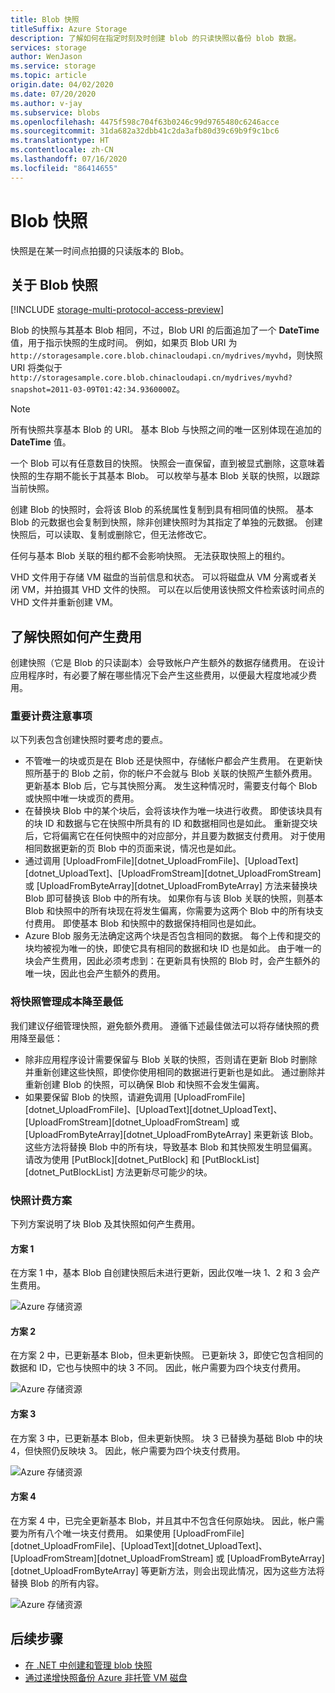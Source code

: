 ```yaml
---
title: Blob 快照
titleSuffix: Azure Storage
description: 了解如何在指定时刻及时创建 blob 的只读快照以备份 blob 数据。
services: storage
author: WenJason
ms.service: storage
ms.topic: article
origin.date: 04/02/2020
ms.date: 07/20/2020
ms.author: v-jay
ms.subservice: blobs
ms.openlocfilehash: 4475f598c704f63b0246c99d9765480c6246acce
ms.sourcegitcommit: 31da682a32dbb41c2da3afb80d39c69b9f9c1bc6
ms.translationtype: HT
ms.contentlocale: zh-CN
ms.lasthandoff: 07/16/2020
ms.locfileid: "86414655"
---
```

# <a name="blob-snapshots"></a>Blob 快照

快照是在某一时间点拍摄的只读版本的 Blob。

## <a name="about-blob-snapshots"></a>关于 Blob 快照

[!INCLUDE [storage-multi-protocol-access-preview](../../../includes/storage-multi-protocol-access-preview.md)]

Blob 的快照与其基本 Blob 相同，不过，Blob URI 的后面追加了一个 **DateTime** 值，用于指示快照的生成时间。 例如，如果页 Blob URI 为 `http://storagesample.core.blob.chinacloudapi.cn/mydrives/myvhd`，则快照 URI 将类似于 `http://storagesample.core.blob.chinacloudapi.cn/mydrives/myvhd?snapshot=2011-03-09T01:42:34.9360000Z`。

> [!NOTE]
> 所有快照共享基本 Blob 的 URI。 基本 Blob 与快照之间的唯一区别体现在追加的 **DateTime** 值。
>

一个 Blob 可以有任意数目的快照。 快照会一直保留，直到被显式删除，这意味着快照的生存期不能长于其基本 Blob。 可以枚举与基本 Blob 关联的快照，以跟踪当前快照。

创建 Blob 的快照时，会将该 Blob 的系统属性复制到具有相同值的快照。 基本 Blob 的元数据也会复制到快照，除非创建快照时为其指定了单独的元数据。 创建快照后，可以读取、复制或删除它，但无法修改它。

任何与基本 Blob 关联的租约都不会影响快照。 无法获取快照上的租约。

VHD 文件用于存储 VM 磁盘的当前信息和状态。 可以将磁盘从 VM 分离或者关闭 VM，并拍摄其 VHD 文件的快照。 可以在以后使用该快照文件检索该时间点的 VHD 文件并重新创建 VM。

## <a name="understand-how-snapshots-accrue-charges"></a>了解快照如何产生费用

创建快照（它是 Blob 的只读副本）会导致帐户产生额外的数据存储费用。 在设计应用程序时，有必要了解在哪些情况下会产生这些费用，以便最大程度地减少费用。

### <a name="important-billing-considerations"></a>重要计费注意事项

以下列表包含创建快照时要考虑的要点。

- 不管唯一的块或页是在 Blob 还是快照中，存储帐户都会产生费用。 在更新快照所基于的 Blob 之前，你的帐户不会就与 Blob 关联的快照产生额外费用。 更新基本 Blob 后，它与其快照分离。 发生这种情况时，需要支付每个 Blob 或快照中唯一块或页的费用。
- 在替换块 Blob 中的某个块后，会将该块作为唯一块进行收费。 即使该块具有的块 ID 和数据与它在快照中所具有的 ID 和数据相同也是如此。 重新提交块后，它将偏离它在任何快照中的对应部分，并且要为数据支付费用。 对于使用相同数据更新的页 Blob 中的页面来说，情况也是如此。
- 通过调用 [UploadFromFile][dotnet_UploadFromFile]、[UploadText][dotnet_UploadText]、[UploadFromStream][dotnet_UploadFromStream] 或 [UploadFromByteArray][dotnet_UploadFromByteArray] 方法来替换块 Blob 即可替换该 Blob 中的所有块。 如果你有与该 Blob 关联的快照，则基本 Blob 和快照中的所有块现在将发生偏离，你需要为这两个 Blob 中的所有块支付费用。 即使基本 Blob 和快照中的数据保持相同也是如此。
- Azure Blob 服务无法确定这两个块是否包含相同的数据。 每个上传和提交的块均被视为唯一的快，即使它具有相同的数据和块 ID 也是如此。 由于唯一的块会产生费用，因此必须考虑到：在更新具有快照的 Blob 时，会产生额外的唯一块，因此也会产生额外的费用。

### <a name="minimize-cost-with-snapshot-management"></a>将快照管理成本降至最低

我们建议仔细管理快照，避免额外费用。 遵循下述最佳做法可以将存储快照的费用降至最低：

- 除非应用程序设计需要保留与 Blob 关联的快照，否则请在更新 Blob 时删除并重新创建这些快照，即使你使用相同的数据进行更新也是如此。 通过删除并重新创建 Blob 的快照，可以确保 Blob 和快照不会发生偏离。
- 如果要保留 Blob 的快照，请避免调用 [UploadFromFile][dotnet_UploadFromFile]、[UploadText][dotnet_UploadText]、[UploadFromStream][dotnet_UploadFromStream] 或 [UploadFromByteArray][dotnet_UploadFromByteArray] 来更新该 Blob。 这些方法将替换 Blob 中的所有块，导致基本 Blob 和其快照发生明显偏离。 请改为使用 [PutBlock][dotnet_PutBlock] 和 [PutBlockList][dotnet_PutBlockList] 方法更新尽可能少的块。

### <a name="snapshot-billing-scenarios"></a>快照计费方案

下列方案说明了块 Blob 及其快照如何产生费用。

#### <a name="scenario-1"></a>方案 1

在方案 1 中，基本 Blob 自创建快照后未进行更新，因此仅唯一块 1、2 和 3 会产生费用。

![Azure 存储资源](./media/snapshots-overview/storage-blob-snapshots-billing-scenario-1.png)

#### <a name="scenario-2"></a>方案 2

在方案 2 中，已更新基本 Blob，但未更新快照。 已更新块 3，即使它包含相同的数据和 ID，它也与快照中的块 3 不同。 因此，帐户需要为四个块支付费用。

![Azure 存储资源](./media/snapshots-overview/storage-blob-snapshots-billing-scenario-2.png)

#### <a name="scenario-3"></a>方案 3

在方案 3 中，已更新基本 Blob，但未更新快照。 块 3 已替换为基础 Blob 中的块 4，但快照仍反映块 3。 因此，帐户需要为四个块支付费用。

![Azure 存储资源](./media/snapshots-overview/storage-blob-snapshots-billing-scenario-3.png)

#### <a name="scenario-4"></a>方案 4

在方案 4 中，已完全更新基本 Blob，并且其中不包含任何原始块。 因此，帐户需要为所有八个唯一块支付费用。 如果使用 [UploadFromFile][dotnet_UploadFromFile]、[UploadText][dotnet_UploadText]、[UploadFromStream][dotnet_UploadFromStream] 或 [UploadFromByteArray][dotnet_UploadFromByteArray] 等更新方法，则会出现此情况，因为这些方法将替换 Blob 的所有内容。

![Azure 存储资源](./media/snapshots-overview/storage-blob-snapshots-billing-scenario-4.png)

## <a name="next-steps"></a>后续步骤

- [在 .NET 中创建和管理 blob 快照](snapshots-manage-dotnet.md)
- [通过递增快照备份 Azure 非托管 VM 磁盘](../../virtual-machines/windows/incremental-snapshots.md)
